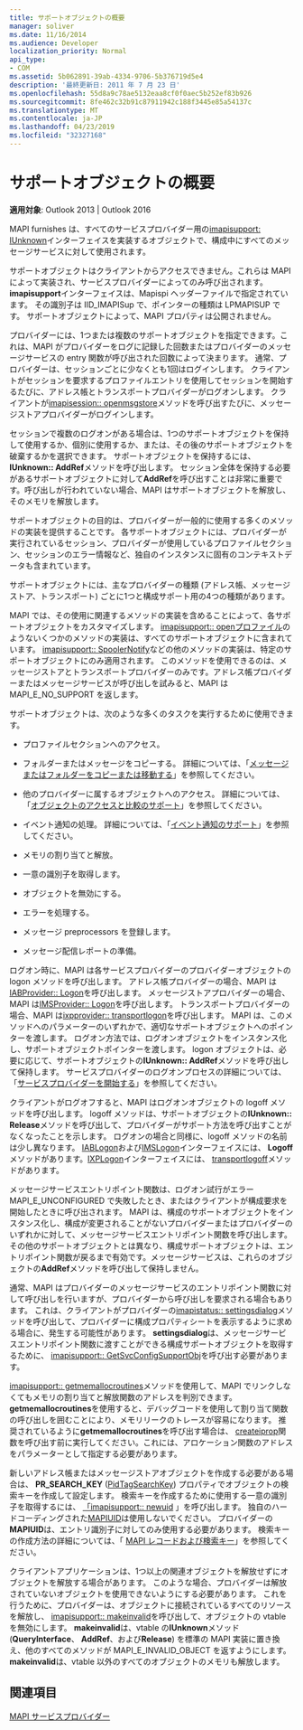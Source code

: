```yaml
---
title: サポートオブジェクトの概要
manager: soliver
ms.date: 11/16/2014
ms.audience: Developer
localization_priority: Normal
api_type:
- COM
ms.assetid: 5b062891-39ab-4334-9706-5b376719d5e4
description: '最終更新日: 2011 年 7 月 23 日'
ms.openlocfilehash: 55d8a9c78ae5132eaa8cf0f0aec5b252ef83b926
ms.sourcegitcommit: 8fe462c32b91c87911942c188f3445e85a54137c
ms.translationtype: MT
ms.contentlocale: ja-JP
ms.lasthandoff: 04/23/2019
ms.locfileid: "32327168"
---
```

# <a name="support-object-overview"></a>サポートオブジェクトの概要

  
  
**適用対象**: Outlook 2013 | Outlook 2016 
  
MAPI furnishes は、すべてのサービスプロバイダー用の[imapisupport: IUnknown](imapisupportiunknown.md)インターフェイスを実装するオブジェクトで、構成中にすべてのメッセージサービスに対して使用されます。 
  
サポートオブジェクトはクライアントからアクセスできません。これらは MAPI によって実装され、サービスプロバイダーによってのみ呼び出されます。 **imapisupport**インターフェイスは、Mapispi ヘッダーファイルで指定されています。 その識別子は IID_IMAPISup で、ポインターの種類は LPMAPISUP です。 サポートオブジェクトによって、MAPI プロパティは公開されません。 
  
プロバイダーには、1つまたは複数のサポートオブジェクトを指定できます。これは、MAPI がプロバイダーをログに記録した回数またはプロバイダーのメッセージサービスの entry 関数が呼び出された回数によって決まります。 通常、プロバイダーは、セッションごとに少なくとも1回はログインします。 クライアントがセッションを要求するプロファイルエントリを使用してセッションを開始するたびに、アドレス帳とトランスポートプロバイダーがログオンします。 クライアントが[imapisession:: openmsgstore](imapisession-openmsgstore.md)メソッドを呼び出すたびに、メッセージストアプロバイダーがログインします。 
  
セッションで複数のログオンがある場合は、1つのサポートオブジェクトを保持して使用するか、個別に使用するか、または、その後のサポートオブジェクトを破棄するかを選択できます。 サポートオブジェクトを保持するには、 **IUnknown:: AddRef**メソッドを呼び出します。 セッション全体を保持する必要があるサポートオブジェクトに対して**AddRef**を呼び出すことは非常に重要です。呼び出しが行われていない場合、MAPI はサポートオブジェクトを解放し、そのメモリを解放します。 
  
サポートオブジェクトの目的は、プロバイダーが一般的に使用する多くのメソッドの実装を提供することです。 各サポートオブジェクトには、プロバイダーが実行されているセッション、プロバイダーが使用しているプロファイルセクション、セッションのエラー情報など、独自のインスタンスに固有のコンテキストデータも含まれています。 
  
サポートオブジェクトには、主なプロバイダーの種類 (アドレス帳、メッセージストア、トランスポート) ごとに1つと構成サポート用の4つの種類があります。 
  
MAPI では、その使用に関連するメソッドの実装を含めることによって、各サポートオブジェクトをカスタマイズします。 [imapisupport:: openプロファイル](imapisupport-openprofilesection.md)のようないくつかのメソッドの実装は、すべてのサポートオブジェクトに含まれています。 [imapisupport:: SpoolerNotify](imapisupport-spoolernotify.md)などの他のメソッドの実装は、特定のサポートオブジェクトにのみ適用されます。 このメソッドを使用できるのは、メッセージストアとトランスポートプロバイダーのみです。アドレス帳プロバイダーまたはメッセージサービスが呼び出しを試みると、MAPI は MAPI_E_NO_SUPPORT を返します。
  
サポートオブジェクトは、次のような多くのタスクを実行するために使用できます。
  
- プロファイルセクションへのアクセス。
    
- フォルダーまたはメッセージをコピーする。 詳細については、「[メッセージまたはフォルダーをコピーまたは移動する](copying-or-moving-a-message-or-a-folder.md)」を参照してください。
    
- 他のプロバイダーに属するオブジェクトへのアクセス。 詳細については、「[オブジェクトのアクセスと比較のサポート](supporting-object-access-and-comparison.md)」を参照してください。 
    
- イベント通知の処理。 詳細については、「[イベント通知のサポート](supporting-event-notification.md)」を参照してください。
    
- メモリの割り当てと解放。
    
- 一意の識別子を取得します。
    
- オブジェクトを無効にする。
    
- エラーを処理する。
    
- メッセージ preprocessors を登録します。 
    
- メッセージ配信レポートの準備。 
    
ログオン時に、MAPI は各サービスプロバイダーのプロバイダーオブジェクトの logon メソッドを呼び出します。 アドレス帳プロバイダーの場合、MAPI は[IABProvider:: Logon](iabprovider-logon.md)を呼び出します。 メッセージストアプロバイダーの場合、MAPI は[IMSProvider:: Logon](imsprovider-logon.md)を呼び出します。 トランスポートプロバイダーの場合、MAPI は[ixpprovider:: transportlogon](ixpprovider-transportlogon.md)を呼び出します。 MAPI は、このメソッドへのパラメーターのいずれかで、適切なサポートオブジェクトへのポインターを渡します。 ログオン方法では、ログオンオブジェクトをインスタンス化し、サポートオブジェクトポインターを渡します。 logon オブジェクトは、必要に応じて、サポートオブジェクトの**IUnknown:: AddRef**メソッドを呼び出して保持します。 サービスプロバイダーのログオンプロセスの詳細については、「[サービスプロバイダーを開始する](starting-a-service-provider.md)」を参照してください。
  
クライアントがログオフすると、MAPI はログオンオブジェクトの logoff メソッドを呼び出します。 logoff メソッドは、サポートオブジェクトの**IUnknown:: Release**メソッドを呼び出して、プロバイダーがサポート方法を呼び出すことがなくなったことを示します。 ログオンの場合と同様に、logoff メソッドの名前は少し異なります。 [IABLogon](iablogoniunknown.md)および[IMSLogon](imslogoniunknown.md)インターフェイスには、 **Logoff**メソッドがあります。[IXPLogon](ixplogoniunknown.md)インターフェイスには、 [transportlogoff](ixplogon-transportlogoff.md)メソッドがあります。 
  
メッセージサービスエントリポイント関数は、ログオン試行がエラー MAPI_E_UNCONFIGURED で失敗したとき、またはクライアントが構成要求を開始したときに呼び出されます。 MAPI は、構成のサポートオブジェクトをインスタンス化し、構成が変更されることがないプロバイダーまたはプロバイダーのいずれかに対して、メッセージサービスエントリポイント関数を呼び出します。 その他のサポートオブジェクトとは異なり、構成サポートオブジェクトは、エントリポイント関数が戻るまで有効です。メッセージサービスは、これらのオブジェクトの**AddRef**メソッドを呼び出して保持しません。 
  
通常、MAPI はプロバイダーのメッセージサービスのエントリポイント関数に対して呼び出しを行いますが、プロバイダーから呼び出しを要求される場合もあります。 これは、クライアントがプロバイダーの[imapistatus:: settingsdialog](imapistatus-settingsdialog.md)メソッドを呼び出して、プロバイダーに構成プロパティシートを表示するように求める場合に、発生する可能性があります。 **settingsdialog**は、メッセージサービスエントリポイント関数に渡すことができる構成サポートオブジェクトを取得するために、 [imapisupport:: GetSvcConfigSupportObj](imapisupport-getsvcconfigsupportobj.md)を呼び出す必要があります。 
  
[imapisupport:: getmemallocroutines](imapisupport-getmemallocroutines.md)メソッドを使用して、MAPI でリンクしなくてもメモリの割り当てと解放関数のアドレスを判別できます。 **getmemallocroutines**を使用すると、デバッグコードを使用して割り当て関数の呼び出しを囲むことにより、メモリリークのトレースが容易になります。 推奨されているように**getmemallocroutines**を呼び出す場合は、 [createiprop](createiprop.md)関数を呼び出す前に実行してください。これには、アロケーション関数のアドレスをパラメーターとして指定する必要があります。 
  
新しいアドレス帳またはメッセージストアオブジェクトを作成する必要がある場合は、 **PR_SEARCH_KEY** ([PidTagSearchKey](pidtagsearchkey-canonical-property.md)) プロパティでオブジェクトの検索キーを作成して設定します。 検索キーを作成するために使用する一意の識別子を取得するには、 [「imapisupport:: newuid](imapisupport-newuid.md) 」を呼び出します。 独自のハードコーディングされた[MAPIUID](mapiuid.md)は使用しないでください。 プロバイダーの**MAPIUID**は、エントリ識別子に対してのみ使用する必要があります。 検索キーの作成方法の詳細については、「 [MAPI レコードおよび検索キー](mapi-record-and-search-keys.md)」を参照してください。
  
クライアントアプリケーションは、1つ以上の関連オブジェクトを解放せずにオブジェクトを解放する場合があります。 このような場合、プロバイダーは解放されていないオブジェクトを使用できないようにする必要があります。 これを行うために、プロバイダーは、オブジェクトに接続されているすべてのリソースを解放し、 [imapisupport:: makeinvalid](imapisupport-makeinvalid.md)を呼び出して、オブジェクトの vtable を無効にします。 **makeinvalid**は、vtable の**IUnknown**メソッド (**QueryInterface**、 **AddRef**、および**Release**) を標準の MAPI 実装に置き換え、他のすべてのメソッドが MAPI_E_INVALID_OBJECT を返すようにします。 **makeinvalid**は、vtable 以外のすべてのオブジェクトのメモリも解放します。 
  
## <a name="see-also"></a>関連項目



[MAPI サービスプロバイダー](mapi-service-providers.md)

